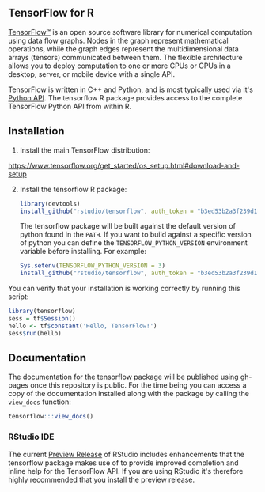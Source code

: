 
## TensorFlow for R

[TensorFlow™](https://tensorflow.org) is an open source software library for numerical computation using data flow graphs. Nodes in the graph represent mathematical operations, while the graph edges represent the multidimensional data arrays (tensors) communicated between them. The flexible architecture allows you to deploy computation to one or more CPUs or GPUs in a desktop, server, or mobile device with a single API. 

TensorFlow is written in C++ and Python, and is most typically used via it's [Python API](https://www.tensorflow.org/api_docs/python/index.html). The tensorflow R package provides access to the complete TensorFlow Python API from within R.

## Installation

1. Install the main TensorFlow distribution:

  https://www.tensorflow.org/get_started/os_setup.html#download-and-setup

2. Install the tensorflow R package:

    ```r
    library(devtools)
    install_github("rstudio/tensorflow", auth_token = "b3ed53b2a3f239d1a994ee7193139b4a79daaf8c")
    ```

    The tensorflow package will be built against the default version of python found in the `PATH`. If you want to build against a specific version of python you can define the `TENSORFLOW_PYTHON_VERSION` environment variable before installing. For example:

    ```r
    Sys.setenv(TENSORFLOW_PYTHON_VERSION = 3)
    install_github("rstudio/tensorflow", auth_token = "b3ed53b2a3f239d1a994ee7193139b4a79daaf8c")
    ```

You can verify that your installation is working correctly by running this script:

```r
library(tensorflow)
sess = tf$Session()
hello <- tf$constant('Hello, TensorFlow!')
sess$run(hello)
```

## Documentation

The documentation for the tensorflow package will be published using gh-pages once this repository is public. For the time being you can access a copy of the documentation installed along with the package by calling the `view_docs` function: 

```r
tensorflow:::view_docs()
```

### RStudio IDE

The current [Preview Release](https://www.rstudio.com/products/rstudio/download/preview/) of RStudio includes enhancements that the tensorflow package makes use of to provide improved completion and inline help for the TensorFlow API. If you are using RStudio it's therefore highly recommended that you install the preview release.




